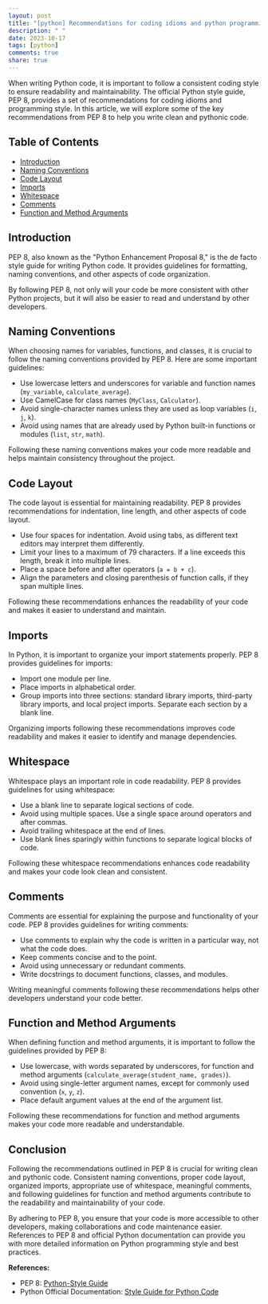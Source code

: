 ```yaml
---
layout: post
title: "[python] Recommendations for coding idioms and python programming style in PEP 8"
description: " "
date: 2023-10-17
tags: [python]
comments: true
share: true
---
```


When writing Python code, it is important to follow a consistent coding style to ensure readability and maintainability. The official Python style guide, PEP 8, provides a set of recommendations for coding idioms and programming style. In this article, we will explore some of the key recommendations from PEP 8 to help you write clean and pythonic code.

## Table of Contents
- [Introduction](#introduction)
- [Naming Conventions](#naming-conventions)
- [Code Layout](#code-layout)
- [Imports](#imports)
- [Whitespace](#whitespace)
- [Comments](#comments)
- [Function and Method Arguments](#function-and-method-arguments)

## Introduction

PEP 8, also known as the "Python Enhancement Proposal 8," is the de facto style guide for writing Python code. It provides guidelines for formatting, naming conventions, and other aspects of code organization.

By following PEP 8, not only will your code be more consistent with other Python projects, but it will also be easier to read and understand by other developers.

## Naming Conventions

When choosing names for variables, functions, and classes, it is crucial to follow the naming conventions provided by PEP 8. Here are some important guidelines:

- Use lowercase letters and underscores for variable and function names (`my_variable`, `calculate_average`).
- Use CamelCase for class names (`MyClass`, `Calculator`).
- Avoid single-character names unless they are used as loop variables (`i`, `j`, `k`).
- Avoid using names that are already used by Python built-in functions or modules (`list`, `str`, `math`).

Following these naming conventions makes your code more readable and helps maintain consistency throughout the project.

## Code Layout

The code layout is essential for maintaining readability. PEP 8 provides recommendations for indentation, line length, and other aspects of code layout.

- Use four spaces for indentation. Avoid using tabs, as different text editors may interpret them differently.
- Limit your lines to a maximum of 79 characters. If a line exceeds this length, break it into multiple lines.
- Place a space before and after operators (`a = b + c`).
- Align the parameters and closing parenthesis of function calls, if they span multiple lines.

Following these recommendations enhances the readability of your code and makes it easier to understand and maintain.

## Imports

In Python, it is important to organize your import statements properly. PEP 8 provides guidelines for imports:

- Import one module per line.
- Place imports in alphabetical order.
- Group imports into three sections: standard library imports, third-party library imports, and local project imports. Separate each section by a blank line.

Organizing imports following these recommendations improves code readability and makes it easier to identify and manage dependencies.

## Whitespace

Whitespace plays an important role in code readability. PEP 8 provides guidelines for using whitespace:

- Use a blank line to separate logical sections of code.
- Avoid using multiple spaces. Use a single space around operators and after commas.
- Avoid trailing whitespace at the end of lines.
- Use blank lines sparingly within functions to separate logical blocks of code.

Following these whitespace recommendations enhances code readability and makes your code look clean and consistent.

## Comments

Comments are essential for explaining the purpose and functionality of your code. PEP 8 provides guidelines for writing comments:

- Use comments to explain why the code is written in a particular way, not what the code does.
- Keep comments concise and to the point.
- Avoid using unnecessary or redundant comments.
- Write docstrings to document functions, classes, and modules.

Writing meaningful comments following these recommendations helps other developers understand your code better.

## Function and Method Arguments

When defining function and method arguments, it is important to follow the guidelines provided by PEP 8:

- Use lowercase, with words separated by underscores, for function and method arguments (`calculate_average(student_name, grades)`).
- Avoid using single-letter argument names, except for commonly used convention (`x`, `y`, `z`).
- Place default argument values at the end of the argument list.

Following these recommendations for function and method arguments makes your code more readable and understandable.

## Conclusion

Following the recommendations outlined in PEP 8 is crucial for writing clean and pythonic code. Consistent naming conventions, proper code layout, organized imports, appropriate use of whitespace, meaningful comments, and following guidelines for function and method arguments contribute to the readability and maintainability of your code.

By adhering to PEP 8, you ensure that your code is more accessible to other developers, making collaborations and code maintenance easier. References to PEP 8 and official Python documentation can provide you with more detailed information on Python programming style and best practices.

**References:**
- PEP 8: [Python-Style Guide](https://www.python.org/dev/peps/pep-0008/)
- Python Official Documentation: [Style Guide for Python Code](https://docs.python.org/3/tutorial/controlflow.html#intermezzo-coding-style)